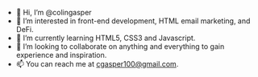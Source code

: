 - 👋 Hi, I’m @colingasper
- 👀 I’m interested in front-end development, HTML email marketing, and DeFi.
- 🌱 I’m currently learning HTML5, CSS3 and Javascript.
- 💞️ I’m looking to collaborate on anything and everything to gain experience and inspiration.
- 📫 You can reach me at cgasper100@gmail.com.

<!---
colingasper/colingasper is a ✨ special ✨ repository because its `README.md` (this file) appears on your GitHub profile.
You can click the Preview link to take a look at your changes.
--->
